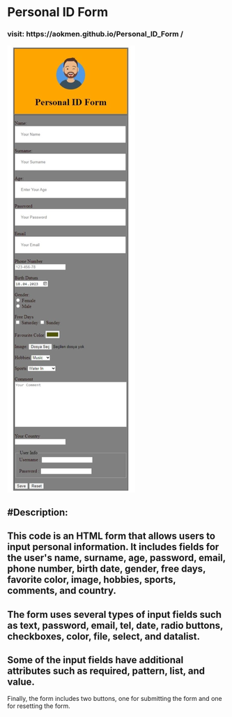 # Personal ID Form

<h3>visit: https://aokmen.github.io/Personal_ID_Form
/</h3>
<img alt="alt_text" src="./images/img.jpeg"/>

#Description:
---
This code is an HTML form that allows users to input personal information. It includes fields for the user's name, surname, age, password, email, phone number, birth date, gender, free days, favorite color, image, hobbies, sports, comments, and country.
---
The form uses several types of input fields such as text, password, email, tel, date, radio buttons, checkboxes, color, file, select, and datalist.
---
Some of the input fields have additional attributes such as required, pattern, list, and value.
---
Finally, the form includes two buttons, one for submitting the form and one for resetting the form.

